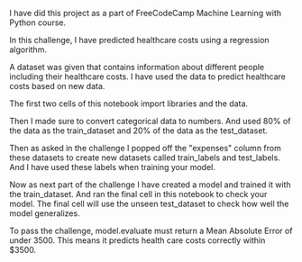 I have did this project as a part of FreeCodeCamp Machine Learning with Python course. 

In this challenge, I have predicted healthcare costs using a regression algorithm.

A dataset was given that contains information about different people including their healthcare costs. I have used  the data to predict healthcare costs based on new data.

The first two cells of this notebook import libraries and the data.

Then I made sure to convert categorical data to numbers. And used 80% of the data as the train_dataset and 20% of the data as the test_dataset.

Then as asked in the challenge I popped  off the "expenses" column from these datasets to create new datasets called train_labels and test_labels. And I have used these labels when training your model.

Now as next part of the challenge I have created a model and trained it with the train_dataset. And ran the final cell in this notebook to check your model. The final cell will use the unseen test_dataset to check how well the model generalizes.

To pass the challenge, model.evaluate must return a Mean Absolute Error of under 3500. This means it predicts health care costs correctly within $3500.

